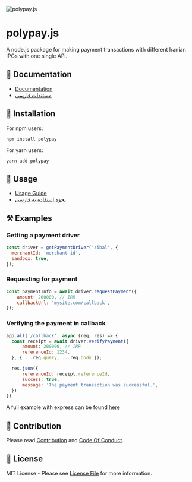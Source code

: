 ![polypay.js](https://github.com/alitnk/polypay.js/raw/graphics/github-readme-logo.png)

# polypay.js

A node.js package for making payment transactions with different Iranian IPGs with one single API.

## 📖 Documentation

- [Documentation](https://alitnk.github.io/polypay.js/)
- [مستندات فارسی](https://alitnk.github.io/polypay.js/fa/)

## 🔌 Installation

For npm users:
```shell
npm install polypay

```

For yarn users:
```shell
yarn add polypay
```

## 🚀 Usage

- [Usage Guide](https://alitnk.github.io/polypay.js/docs/usage/request-payment)
- [نحوه استفاده به فارسی](https://alitnk.github.io/polypay.js/fa/docs/usage/request-payment)

## ⚒ Examples

### Getting a payment driver

```javascript
const driver = getPaymentDriver('zibal', {
  merchantId: 'merchant-id',
  sandbox: true,
});
```

### Requesting for payment

```javascript
const paymentInfo = await driver.requestPayment({
    amount: 200000, // IRR
    callbackUrl: 'mysite.com/callback',
});
```

### Verifying the payment in callback
```javascript
app.all('/callback', async (req, res) => {
  const receipt = await driver.verifyPayment({
      amount: 200000, // IRR
      referenceId: 1234,
  }, { ...req.query, ...req.body }); 

  res.json({
      referenceId: receipt.referenceId,
      success: true,
      message: 'The payment transaction was successful.',
  })
})
```
A full example with express can be found [here](examples/express-example)

## 🤝 Contribution

Please read [Contribution](CONTRIBUTING.md) and [Code Of Conduct](CODE_OF_CONDUCT.md).

## 📝 License

MIT License - Please see [License File](License) for more information.
